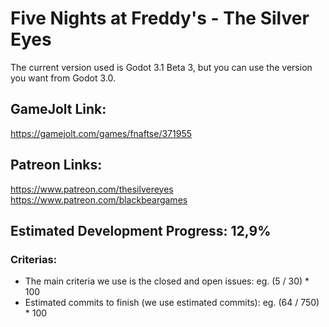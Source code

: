 # Five Nights at Freddy's - The Silver Eyes

The current version used is Godot 3.1 Beta 3, but you can use the version you want from Godot 3.0. 

## GameJolt Link:

https://gamejolt.com/games/fnaftse/371955

## Patreon Links:

https://www.patreon.com/thesilvereyes
https://www.patreon.com/blackbeargames

## Estimated Development Progress: 12,9%

### Criterias:

- The main criteria we use is the closed and open issues: eg. (5 / 30) * 100
- Estimated commits to finish (we use estimated commits): eg. (64 / 750) * 100
